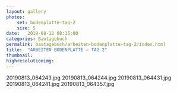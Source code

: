 ```yaml
---
layout: gallery
photos:
    set: bodenplatte-tag-2
    size: 5
date:   2019-08-12 08:15:00
categories: Bautagebuch
permalink: bautagebuch/arbeiten-bodenplatte-tag-2/index.html
title:  "ARBEITEN BODENPLATTE – TAG 2"
thumbnail: 
highresolutionimg: 
---
```

20190813_064243.jpg
20190813_064244.jpg
20190813_064431.jpg
20190813_064241.jpg
20190813_064357.jpg